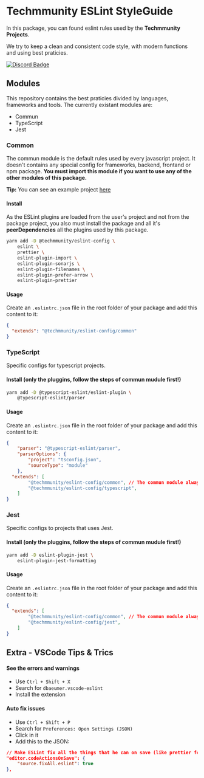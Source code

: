 # Techmmunity ESLint StyleGuide

In this package, you can found eslint rules used by the **Techmmunity Projects**.

We try to keep a clean and consistent code style, with modern functions and using best praticies.

[![Discord Badge](https://img.shields.io/badge/join%20our%20community-7289DA?style=for-the-badge&labelColor=7289DA&logo=discord&logoColor=white)](https://discord.gg/qCJXz6P4qw)

## Modules

This repository contains the best praticies divided by languages, frameworks and tools. The currently existant modules are:

- Commun
- TypeScript
- Jest

### Common

The commun module is the default rules used by every javascript project. It doesn't contains any special config for frameworks, backend, frontand or npm package. **You must import this module if you want to use any of the other modules of this package.**

**Tip:** You can see an example project [here](https://github.com/techmmunity/eslint-config/blob/master/doc/example-project-common)

#### Install

As the ESLint plugins are loaded from the user's project and not from the package project, you also must install the package and all it's **peerDependencies** all the plugins used by this package.

```sh
yarn add -D @techmmunity/eslint-config \
	eslint \
	prettier \
	eslint-plugin-import \
	eslint-plugin-sonarjs \
	eslint-plugin-filenames \
	eslint-plugin-prefer-arrow \
	eslint-plugin-prettier
```

#### Usage

Create an `.eslintrc.json` file in the root folder of your package and add this content to it:

```json
{
  "extends": "@techmmunity/eslint-config/common"
}
```

### TypeScript

Specific configs for typescript projects.

#### Install (only the pluggins, follow the steps of commun mudule first!)

```sh
yarn add -D @typescript-eslint/eslint-plugin \
	@typescript-eslint/parser
```

#### Usage

Create an `.eslintrc.json` file in the root folder of your package and add this content to it:

```json
{
	"parser": "@typescript-eslint/parser",
	"parserOptions": {
		"project": "tsconfig.json",
		"sourceType": "module"
	},
  "extends": [
		"@techmmunity/eslint-config/common", // The commun module always should be the first!
		"@techmmunity/eslint-config/typescript",
	]
}
```

### Jest

Specific configs to projects that uses Jest.

#### Install (only the pluggins, follow the steps of commun mudule first!)

```sh
yarn add -D eslint-plugin-jest \
	eslint-plugin-jest-formatting
```

#### Usage

Create an `.eslintrc.json` file in the root folder of your package and add this content to it:

```json
{
  "extends": [
		"@techmmunity/eslint-config/common", // The commun module always should be the first!
		"@techmmunity/eslint-config/jest",
	]
}
```

## Extra - VSCode Tips & Trics

#### See the errors and warnings

- Use `Ctrl + Shift + X`
- Search for `dbaeumer.vscode-eslint`
- Install the extension

#### Auto fix issues

- Use `Ctrl + Shift + P`
- Search for `Preferences: Open Settings (JSON)`
- Click in it
- Add this to the JSON:
```json
// Make ESLint fix all the things that he can on save (like prettier formating)
"editor.codeActionsOnSave": {
	"source.fixAll.eslint": true
},
```
